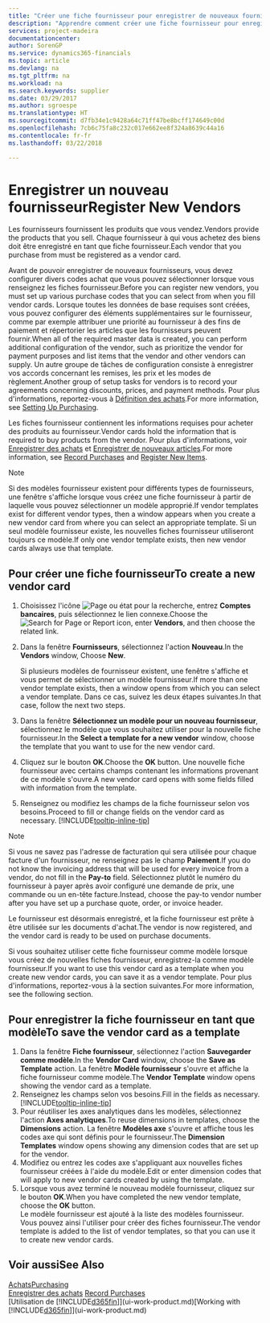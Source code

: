 ```yaml
---
title: "Créer une fiche fournisseur pour enregistrer de nouveaux fournisseurs | Microsoft Docs"
description: "Apprendre comment créer une fiche fournisseur pour enregistrer un nouveau fournisseur."
services: project-madeira
documentationcenter: 
author: SorenGP
ms.service: dynamics365-financials
ms.topic: article
ms.devlang: na
ms.tgt_pltfrm: na
ms.workload: na
ms.search.keywords: supplier
ms.date: 03/29/2017
ms.author: sgroespe
ms.translationtype: HT
ms.sourcegitcommit: d7fb34e1c9428a64c71ff47be8bcff174649c00d
ms.openlocfilehash: 7cb6c75fa8c232c017e662ee8f324a8639c44a16
ms.contentlocale: fr-fr
ms.lasthandoff: 03/22/2018

---
```

# <a name="register-new-vendors"></a><span data-ttu-id="03317-103">Enregistrer un nouveau fournisseur</span><span class="sxs-lookup"><span data-stu-id="03317-103">Register New Vendors</span></span>
<span data-ttu-id="03317-104">Les fournisseurs fournissent les produits que vous vendez.</span><span class="sxs-lookup"><span data-stu-id="03317-104">Vendors provide the products that you sell.</span></span> <span data-ttu-id="03317-105">Chaque fournisseur à qui vous achetez des biens doit être enregistré en tant que fiche fournisseur.</span><span class="sxs-lookup"><span data-stu-id="03317-105">Each vendor that you purchase from must be registered as a vendor card.</span></span>

<span data-ttu-id="03317-106">Avant de pouvoir enregistrer de nouveaux fournisseurs, vous devez configurer divers codes achat que vous pouvez sélectionner lorsque vous renseignez les fiches fournisseur.</span><span class="sxs-lookup"><span data-stu-id="03317-106">Before you can register new vendors, you must set up various purchase codes that you can select from when you fill vendor cards.</span></span> <span data-ttu-id="03317-107">Lorsque toutes les données de base requises sont créées, vous pouvez configurer des éléments supplémentaires sur le fournisseur, comme par exemple attribuer une priorité au fournisseur à des fins de paiement et répertorier les articles que les fournisseurs peuvent fournir.</span><span class="sxs-lookup"><span data-stu-id="03317-107">When all of the required master data is created, you can perform additional configuration of the vendor, such as prioritize the vendor for payment purposes and list items that the vendor and other vendors can supply.</span></span> <span data-ttu-id="03317-108">Un autre groupe de tâches de configuration consiste à enregistrer vos accords concernant les remises, les prix et les modes de règlement.</span><span class="sxs-lookup"><span data-stu-id="03317-108">Another group of setup tasks for vendors is to record your agreements concerning discounts, prices, and payment methods.</span></span> <span data-ttu-id="03317-109">Pour plus d'informations, reportez-vous à [Définition des achats](purchasing-setup-purchasing.md).</span><span class="sxs-lookup"><span data-stu-id="03317-109">For more information, see [Setting Up Purchasing](purchasing-setup-purchasing.md).</span></span>

<span data-ttu-id="03317-110">Les fiches fournisseur contiennent les informations requises pour acheter des produits au fournisseur.</span><span class="sxs-lookup"><span data-stu-id="03317-110">Vendor cards hold the information that is required to buy products from the vendor.</span></span> <span data-ttu-id="03317-111">Pour plus d'informations, voir [Enregistrer des achats](purchasing-how-record-purchases.md) et [Enregistrer de nouveaux articles](inventory-how-register-new-items.md).</span><span class="sxs-lookup"><span data-stu-id="03317-111">For more information, see [Record Purchases](purchasing-how-record-purchases.md) and [Register New Items](inventory-how-register-new-items.md).</span></span>

> [!NOTE]  
>   <span data-ttu-id="03317-112">Si des modèles fournisseur existent pour différents types de fournisseurs, une fenêtre s'affiche lorsque vous créez une fiche fournisseur à partir de laquelle vous pouvez sélectionner un modèle approprié.</span><span class="sxs-lookup"><span data-stu-id="03317-112">If vendor templates exist for different vendor types, then a window appears when you create a new vendor card from where you can select an appropriate template.</span></span> <span data-ttu-id="03317-113">Si un seul modèle fournisseur existe, les nouvelles fiches fournisseur utiliseront toujours ce modèle.</span><span class="sxs-lookup"><span data-stu-id="03317-113">If only one vendor template exists, then new vendor cards always use that template.</span></span>

## <a name="to-create-a-new-vendor-card"></a><span data-ttu-id="03317-114">Pour créer une fiche fournisseur</span><span class="sxs-lookup"><span data-stu-id="03317-114">To create a new vendor card</span></span>
1. <span data-ttu-id="03317-115">Choisissez l'icône ![Page ou état pour la recherche](media/ui-search/search_small.png "Page ou état pour la recherche"), entrez **Comptes bancaires**, puis sélectionnez le lien connexe.</span><span class="sxs-lookup"><span data-stu-id="03317-115">Choose the ![Search for Page or Report](media/ui-search/search_small.png "Search for Page or Report icon") icon, enter **Vendors**, and then choose the related link.</span></span>  
2. <span data-ttu-id="03317-116">Dans la fenêtre **Fournisseurs**, sélectionnez l'action **Nouveau**.</span><span class="sxs-lookup"><span data-stu-id="03317-116">In the **Vendors** window, Choose **New**.</span></span>

    <span data-ttu-id="03317-117">Si plusieurs modèles de fournisseur existent, une fenêtre s'affiche et vous permet de sélectionner un modèle fournisseur.</span><span class="sxs-lookup"><span data-stu-id="03317-117">If more than one vendor template exists, then a window opens from which you can select a vendor template.</span></span> <span data-ttu-id="03317-118">Dans ce cas, suivez les deux étapes suivantes.</span><span class="sxs-lookup"><span data-stu-id="03317-118">In that case, follow the next two steps.</span></span>
3. <span data-ttu-id="03317-119">Dans la fenêtre **Sélectionnez un modèle pour un nouveau fournisseur**, sélectionnez le modèle que vous souhaitez utiliser pour la nouvelle fiche fournisseur.</span><span class="sxs-lookup"><span data-stu-id="03317-119">In the **Select a template for a new vendor** window, choose the template that you want to use for the new vendor card.</span></span>
4. <span data-ttu-id="03317-120">Cliquez sur le bouton **OK**.</span><span class="sxs-lookup"><span data-stu-id="03317-120">Choose the **OK** button.</span></span> <span data-ttu-id="03317-121">Une nouvelle fiche fournisseur avec certains champs contenant les informations provenant de ce modèle s'ouvre.</span><span class="sxs-lookup"><span data-stu-id="03317-121">A new vendor card opens with some fields filled with information from the template.</span></span>
5. <span data-ttu-id="03317-122">Renseignez ou modifiez les champs de la fiche fournisseur selon vos besoins.</span><span class="sxs-lookup"><span data-stu-id="03317-122">Proceed to fill or change fields on the vendor card as necessary.</span></span> [!INCLUDE[tooltip-inline-tip](includes/tooltip-inline-tip_md.md)]

> [!NOTE]  
>   <span data-ttu-id="03317-123">Si vous ne savez pas l'adresse de facturation qui sera utilisée pour chaque facture d'un fournisseur, ne renseignez pas le champ **Paiement**.</span><span class="sxs-lookup"><span data-stu-id="03317-123">If you do not know the invoicing address that will be used for every invoice from a vendor, do not fill in the **Pay-to** field.</span></span> <span data-ttu-id="03317-124">Sélectionnez plutôt le numéro du fournisseur à payer après avoir configuré une demande de prix, une commande ou un en-tête facture.</span><span class="sxs-lookup"><span data-stu-id="03317-124">Instead, choose the pay-to vendor number after you have set up a purchase quote, order, or invoice header.</span></span>

<span data-ttu-id="03317-125">Le fournisseur est désormais enregistré, et la fiche fournisseur est prête à être utilisée sur les documents d'achat.</span><span class="sxs-lookup"><span data-stu-id="03317-125">The vendor is now registered, and the vendor card is ready to be used on purchase documents.</span></span>

<span data-ttu-id="03317-126">Si vous souhaitez utiliser cette fiche fournisseur comme modèle lorsque vous créez de nouvelles fiches fournisseur, enregistrez-la comme modèle fournisseur.</span><span class="sxs-lookup"><span data-stu-id="03317-126">If you want to use this vendor card as a template when you create new vendor cards, you can save it as a vendor template.</span></span> <span data-ttu-id="03317-127">Pour plus d'informations, reportez-vous à la section suivantes.</span><span class="sxs-lookup"><span data-stu-id="03317-127">For more information, see the following section.</span></span>

## <a name="to-save-the-vendor-card-as-a-template"></a><span data-ttu-id="03317-128">Pour enregistrer la fiche fournisseur en tant que modèle</span><span class="sxs-lookup"><span data-stu-id="03317-128">To save the vendor card as a template</span></span>
1. <span data-ttu-id="03317-129">Dans la fenêtre **Fiche fournisseur**, sélectionnez l'action **Sauvegarder comme modèle**.</span><span class="sxs-lookup"><span data-stu-id="03317-129">In the **Vendor Card** window, choose the **Save as Template** action.</span></span> <span data-ttu-id="03317-130">La fenêtre **Modèle fournisseur** s'ouvre et affiche la fiche fournisseur comme modèle.</span><span class="sxs-lookup"><span data-stu-id="03317-130">The **Vendor Template** window opens showing the vendor card as a template.</span></span>
2. <span data-ttu-id="03317-131">Renseignez les champs selon vos besoins.</span><span class="sxs-lookup"><span data-stu-id="03317-131">Fill in the fields as necessary.</span></span> [!INCLUDE[tooltip-inline-tip](includes/tooltip-inline-tip_md.md)]
3. <span data-ttu-id="03317-132">Pour réutiliser les axes analytiques dans les modèles, sélectionnez l'action **Axes analytiques**.</span><span class="sxs-lookup"><span data-stu-id="03317-132">To reuse dimensions in templates, choose the **Dimensions** action.</span></span> <span data-ttu-id="03317-133">La fenêtre **Modèles axe** s'ouvre et affiche tous les codes axe qui sont définis pour le fournisseur.</span><span class="sxs-lookup"><span data-stu-id="03317-133">The **Dimension Templates** window opens showing any dimension codes that are set up for the vendor.</span></span>
4. <span data-ttu-id="03317-134">Modifiez ou entrez les codes axe s'appliquant aux nouvelles fiches fournisseur créées à l'aide du modèle.</span><span class="sxs-lookup"><span data-stu-id="03317-134">Edit or enter dimension codes that will apply to new vendor cards created by using the template.</span></span>
5. <span data-ttu-id="03317-135">Lorsque vous avez terminé le nouveau modèle fournisseur, cliquez sur le bouton **OK**.</span><span class="sxs-lookup"><span data-stu-id="03317-135">When you have completed the new vendor template, choose the **OK** button.</span></span>  
   <span data-ttu-id="03317-136">Le modèle fournisseur est ajouté à la liste des modèles fournisseur. Vous pouvez ainsi l'utiliser pour créer des fiches fournisseur.</span><span class="sxs-lookup"><span data-stu-id="03317-136">The vendor template is added to the list of vendor templates, so that you can use it to create new vendor cards.</span></span>

## <a name="see-also"></a><span data-ttu-id="03317-137">Voir aussi</span><span class="sxs-lookup"><span data-stu-id="03317-137">See Also</span></span>
[<span data-ttu-id="03317-138">Achats</span><span class="sxs-lookup"><span data-stu-id="03317-138">Purchasing</span></span>](purchasing-manage-purchasing.md)  
<span data-ttu-id="03317-139">[Enregistrer des achats](purchasing-how-record-purchases.md) </span><span class="sxs-lookup"><span data-stu-id="03317-139">[Record Purchases](purchasing-how-record-purchases.md) </span></span>  
<span data-ttu-id="03317-140">[Utilisation de [!INCLUDE[d365fin](includes/d365fin_md.md)]](ui-work-product.md)</span><span class="sxs-lookup"><span data-stu-id="03317-140">[Working with [!INCLUDE[d365fin](includes/d365fin_md.md)]](ui-work-product.md)</span></span>  

